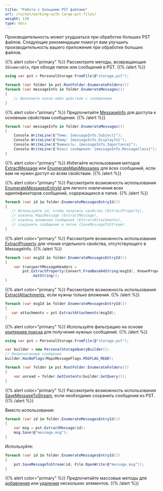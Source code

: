 ```yaml
---
title: "Работа с большими PST файлами"
url: /ru/net/working-with-large-pst-files/
weight: 130
type: docs
---
```


Производительность может ухудшаться при обработке больших PST файлов. 
Следующие рекомендации помогут вам улучшить производительность вашего приложения при обработке больших файлов.

{{% alert color="primary" %}}
Рассмотрите методы, возвращающие `IEnumerable`, при обходе папок или сообщений в PST.
{{% /alert %}}

```csharp
using var pst = PersonalStorage.FromFile(@"storage.pst");

foreach (var folder in pst.RootFolder.EnumerateFolders())
foreach (var messageInfo in folder.EnumerateMessages())
{
    // Выполните какое-либо действие с сообщением
}
```

{{% alert color="primary" %}}
Предпочитайте [MessageInfo](https://reference.aspose.com/email/net/aspose.email.storage.pst/messageinfo/) для доступа к основным свойствам сообщения.
{{% /alert %}}

```csharp
foreach (var messageInfo in folder.EnumerateMessages())
{
    Console.WriteLine($"Тема: {messageInfo.Subject}");
    Console.WriteLine($"Кому: {messageInfo.DisplayTo}");
    Console.WriteLine($"Важность: {messageInfo.Importance}");
    Console.WriteLine($"Класс сообщения: {messageInfo.MessageClass}");
}
```

{{% alert color="primary" %}}
Избегайте использования методов [ExtractMessage](https://reference.aspose.com/email/net/aspose.email.storage.pst/personalstorage/extractmessage/) или [EnumerateMapiMessages](https://reference.aspose.com/email/net/aspose.email.storage.pst/folderinfo/enumeratemapimessages/) для всех сообщений, если вам не нужен доступ ко всем свойствам.
{{% /alert %}}

{{% alert color="primary" %}}
Рассмотрите возможность использования [EnumerateMessagesEntryId](https://reference.aspose.com/email/net/aspose.email.storage.pst/folderinfo/enumeratemessagesentryid/) для легкого извлечения всех идентификаторов сообщений, содержащихся в папке.
{{% /alert %}}

```csharp
foreach (var id in folder.EnumerateMessagesEntryId())
{
   // Используйте id, чтобы получить свойство (ExtractProperty),
   // извлечь MapiMessage (ExtractMessage),
   // извлечь вложения сообщения (ExtractAttachments),
   // сохранить сообщение в поток (SaveMessageToStream).
}
```

{{% alert color="primary" %}}
Рассмотрите возможность использования [ExtractProperty](https://reference.aspose.com/email/net/aspose.email.storage.pst/personalstorage/extractproperty/) для чтения отдельного свойства, отсутствующего в MessageInfo.
{{% /alert %}}

```csharp
foreach (var msgId in folder.EnumerateMessagesEntryId())
{
    var transportMessageHeaders =
        pst.ExtractProperty(Convert.FromBase64String(msgId), KnownPropertyList.TransportMessageHeaders.Tag)
            .GetString();
}
```

{{% alert color="primary" %}}
Рассмотрите возможность использования [ExtractAttachments](https://reference.aspose.com/email/net/aspose.email.storage.pst/personalstorage/extractattachments/), если нужны только вложения.
{{% /alert %}}

```csharp
foreach (var msgId in folder.EnumerateMessagesEntryId())
{
   var attachments = pst.ExtractAttachments(msgId);
}
```

{{% alert color="primary" %}}
Используйте фильтрацию на основе [критериев поиска](https://docs.aspose.com/email/ru/net/working-with-messages-in-a-pst-file/#searching-messages-and-folders-in-pst) для получения нужных сообщений.
{{% /alert %}}

```csharp
using var pst = PersonalStorage.FromFile(@"storage.pst");

var builder = new PersonalStorageQueryBuilder();
// Непрочитанные сообщения
builder.HasNoFlags(MapiMessageFlags.MSGFLAG_READ);

foreach (var folder in pst.RootFolder.EnumerateFolders())
{
    var unread = folder.GetContents(builder.GetQuery());
}
```

{{% alert color="primary" %}}
Рассмотрите возможность использования [SaveMessageToStream](https://reference.aspose.com/email/net/aspose.email.storage.pst/personalstorage/savemessagetostream/), если необходимо сохранить сообщения из PST.
{{% /alert %}}

Вместо использования:

```csharp
foreach (var id in folder.EnumerateMessagesEntryId())
{
    var msg = pst.ExtractMessage(id);
    msg.Save(@"message.msg");
}
```

Используйте:

```csharp
foreach (var id in folder.EnumerateMessagesEntryId())
{
    pst.SaveMessageToStream(id, File.OpenWrite(@"message.msg"));
}
```

{{% alert color="primary" %}}
Предпочитайте массовые методы для [добавления](https://docs.aspose.com/email/ru/net/working-with-messages-in-a-pst-file/#adding-bulk-messages) или [удаления](https://docs.aspose.com/email/ru/net/working-with-messages-in-a-pst-file/#delete-items-in-bulk-from-pst-file) нескольких элементов.
{{% /alert %}}